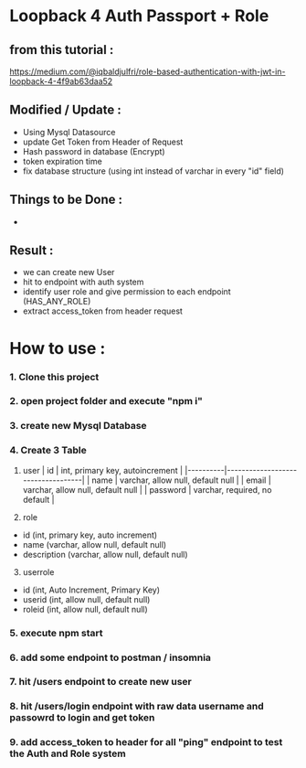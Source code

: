 # Loopback 4 Auth Passport + Role

## from this tutorial :
https://medium.com/@iqbaldjulfri/role-based-authentication-with-jwt-in-loopback-4-4f9ab63daa52

## Modified / Update :
- Using Mysql Datasource
- update Get Token from Header of Request
- Hash password in database (Encrypt)
- token expiration time
- fix database structure (using int instead of varchar in every "id" field)

## Things to be Done :
-

## Result :
- we can create new User
- hit to endpoint with auth system
- identify user role and give permission to each endpoint (HAS_ANY_ROLE)
- extract access_token from header request


# How to use :

### 1. Clone this project
### 2. open project folder and execute "npm i"
### 3. create new Mysql Database
### 4. Create 3 Table
1. user
| id       | int, primary key, autoincrement   |
|----------|-----------------------------------|
| name     | varchar, allow null, default null |
| email    | varchar, allow null, default null |
| password | varchar, required, no default     |

2. role
- id (int, primary key, auto increment)
- name (varchar, allow null, default null)
- description (varchar, allow null, default null)

3. userrole
- id (int, Auto Increment, Primary Key)
- userid (int, allow null, default null)
- roleid (int, allow null, default null)

### 5. execute npm start
### 6. add some endpoint to postman / insomnia
### 7. hit /users endpoint to create new user
### 8. hit /users/login endpoint with raw data username and passowrd to login and get token
### 9. add access_token to header for all "ping" endpoint to test the Auth and Role system
